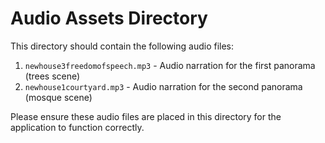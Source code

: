 # Audio Assets Directory

This directory should contain the following audio files:

1. `newhouse3freedomofspeech.mp3` - Audio narration for the first panorama (trees scene)
2. `newhouse1courtyard.mp3` - Audio narration for the second panorama (mosque scene)

Please ensure these audio files are placed in this directory for the application to function correctly.
